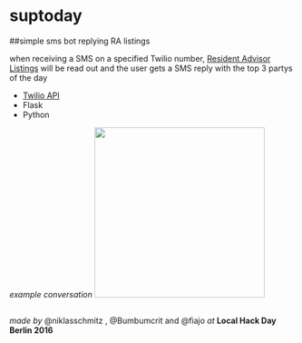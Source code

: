 # suptoday

##simple sms bot replying RA listings

when receiving a SMS on a specified Twilio number, [Resident Advisor Listings](https://www.residentadvisor.net/events.aspx) will be read out and the user gets a SMS reply with the top 3 partys of the day

- [Twilio API](https://www.twilio.com/docs/api)
- Flask
- Python

*example conversation*
<img src="http://i.imgur.com/OeSZxhV.png" width="300">

##

*made by* @niklasschmitz , @Bumbumcrit and @fiajo *at* 
**Local Hack Day Berlin 2016**
